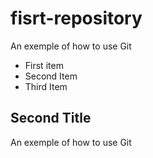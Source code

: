 # fisrt-repository
An exemple of how to use Git
- First item
- Second Item
- Third Item
## Second Title
An exemple of how to use Git
